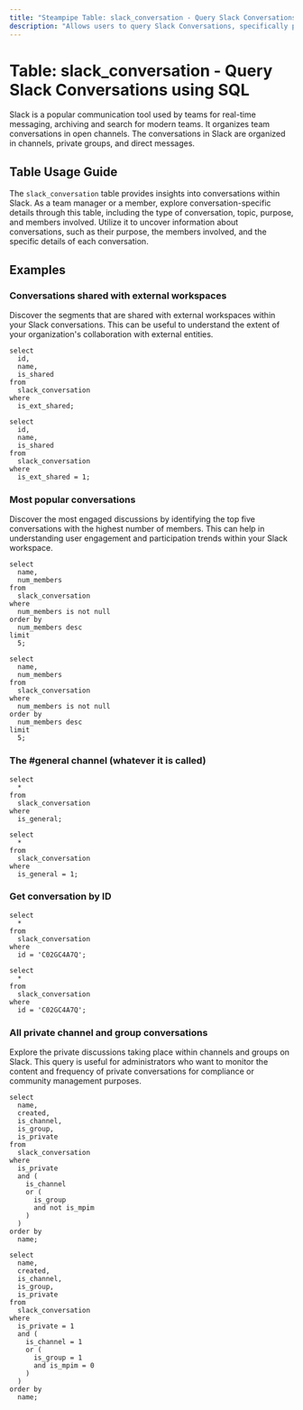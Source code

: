 ```yaml
---
title: "Steampipe Table: slack_conversation - Query Slack Conversations using SQL"
description: "Allows users to query Slack Conversations, specifically providing details about each conversation, such as type, topic, purpose, members, and more."
---
```


# Table: slack_conversation - Query Slack Conversations using SQL

Slack is a popular communication tool used by teams for real-time messaging, archiving and search for modern teams. It organizes team conversations in open channels. The conversations in Slack are organized in channels, private groups, and direct messages.

## Table Usage Guide

The `slack_conversation` table provides insights into conversations within Slack. As a team manager or a member, explore conversation-specific details through this table, including the type of conversation, topic, purpose, and members involved. Utilize it to uncover information about conversations, such as their purpose, the members involved, and the specific details of each conversation.

## Examples

### Conversations shared with external workspaces
Discover the segments that are shared with external workspaces within your Slack conversations. This can be useful to understand the extent of your organization's collaboration with external entities.

```sql+postgres
select
  id,
  name,
  is_shared
from
  slack_conversation
where
  is_ext_shared;
```

```sql+sqlite
select
  id,
  name,
  is_shared
from
  slack_conversation
where
  is_ext_shared = 1;
```

### Most popular conversations
Discover the most engaged discussions by identifying the top five conversations with the highest number of members. This can help in understanding user engagement and participation trends within your Slack workspace.

```sql+postgres
select
  name,
  num_members
from
  slack_conversation
where
  num_members is not null
order by
  num_members desc
limit
  5;
```

```sql+sqlite
select
  name,
  num_members
from
  slack_conversation
where
  num_members is not null
order by
  num_members desc
limit
  5;
```

### The #general channel (whatever it is called)

```sql+postgres
select
  *
from
  slack_conversation
where
  is_general;
```

```sql+sqlite
select
  *
from
  slack_conversation
where
  is_general = 1;
```

### Get conversation by ID

```sql+postgres
select
  *
from
  slack_conversation
where
  id = 'C02GC4A7Q';
```

```sql+sqlite
select
  *
from
  slack_conversation
where
  id = 'C02GC4A7Q';
```

### All private channel and group conversations
Explore the private discussions taking place within channels and groups on Slack. This query is useful for administrators who want to monitor the content and frequency of private conversations for compliance or community management purposes.

```sql+postgres
select
  name,
  created,
  is_channel,
  is_group,
  is_private
from
  slack_conversation
where
  is_private
  and (
    is_channel
    or (
      is_group
      and not is_mpim
    )
  )
order by
  name;
```

```sql+sqlite
select
  name,
  created,
  is_channel,
  is_group,
  is_private
from
  slack_conversation
where
  is_private = 1
  and (
    is_channel = 1
    or (
      is_group = 1
      and is_mpim = 0
    )
  )
order by
  name;
```